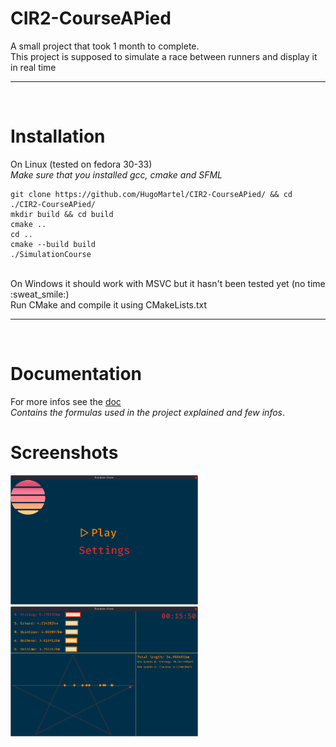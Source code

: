 # CIR2-CourseAPied
A small project that took 1 month to complete.<br/>
This project is supposed to simulate a race between runners and display it in real time
<br/><hr/><br/>
# Installation
On Linux (tested on fedora 30-33)<br/>
*Make sure that you installed gcc, cmake and SFML*<br/>
```
git clone https://github.com/HugoMartel/CIR2-CourseAPied/ && cd ./CIR2-CourseAPied/
mkdir build && cd build
cmake ..
cd ..
cmake --build build
./SimulationCourse
```
<br/>
On Windows it should work with MSVC but it hasn't been tested yet (no time :sweat_smile:)<br/>
Run CMake and compile it using CMakeLists.txt
<br/><hr/><br/>

# Documentation
For more infos see the [doc](https://github.com/HugoMartel/CIR2-CourseAPied/tree/main/doc)<br/>
*Contains the formulas used in the project explained and few infos*.

# Screenshots
<img src="img/screen1.png" alt="Screenshot 1" width="300px"/>
<img src="img/screen2.png" alt="Screenshot 2" width="300px"/>
